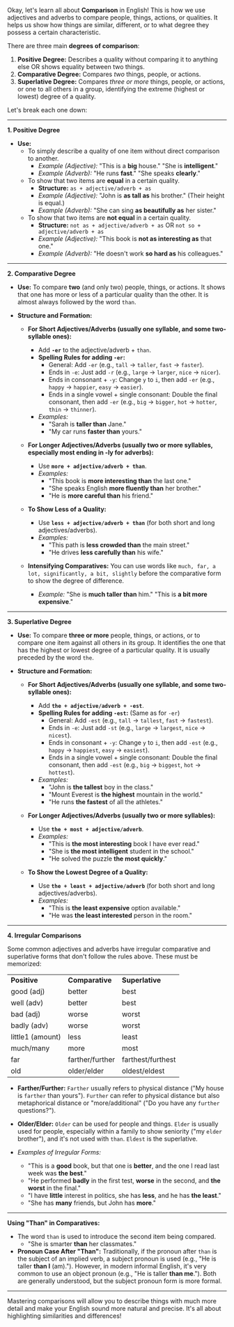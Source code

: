Okay, let's learn all about **Comparison** in English! This is how we use adjectives and adverbs to compare people, things, actions, or qualities. It helps us show how things are similar, different, or to what degree they possess a certain characteristic.

There are three main **degrees of comparison**:

1. **Positive Degree:** Describes a quality without comparing it to anything else OR shows equality between two things.
2. **Comparative Degree:** Compares _two_ things, people, or actions.
3. **Superlative Degree:** Compares _three or more_ things, people, or actions, or one to all others in a group, identifying the extreme (highest or lowest) degree of a quality.

Let's break each one down:

---

**1. Positive Degree**

- **Use:**
    - To simply describe a quality of one item without direct comparison to another.
        - _Example (Adjective):_ "This is a **big** house." "She is **intelligent**."
        - _Example (Adverb):_ "He runs **fast**." "She speaks **clearly**."
    - To show that two items are **equal** in a certain quality.
        - **Structure:** `as + adjective/adverb + as`
        - _Example (Adjective):_ "John is **as tall as** his brother." (Their height is equal.)
        - _Example (Adverb):_ "She can sing **as beautifully as** her sister."
    - To show that two items are **not equal** in a certain quality.
        - **Structure:** `not as + adjective/adverb + as` OR `not so + adjective/adverb + as`
        - _Example (Adjective):_ "This book is **not as interesting as** that one."
        - _Example (Adverb):_ "He doesn't work **so hard as** his colleagues."

---

**2. Comparative Degree**

- **Use:** To compare **two** (and only two) people, things, or actions. It shows that one has more or less of a particular quality than the other. It is almost always followed by the word `than`.
    
- **Structure and Formation:**
    
    - **For Short Adjectives/Adverbs (usually one syllable, and some two-syllable ones):**
        
        - Add **`-er`** to the adjective/adverb + `than`.
        - **Spelling Rules for adding `-er`:**
            - General: Add `-er` (e.g., `tall` → `taller`, `fast` → `faster`).
            - Ends in `-e`: Just add `-r` (e.g., `large` → `larger`, `nice` → `nicer`).
            - Ends in consonant + `-y`: Change `y` to `i`, then add `-er` (e.g., `happy` → `happier`, `easy` → `easier`).
            - Ends in a single vowel + single consonant: Double the final consonant, then add `-er` (e.g., `big` → `bigger`, `hot` → `hotter`, `thin` → `thinner`).
        - _Examples:_
            - "Sarah is **taller than** Jane."
            - "My car runs **faster than** yours."
    - **For Longer Adjectives/Adverbs (usually two or more syllables, especially most ending in -ly for adverbs):**
        
        - Use **`more + adjective/adverb + than`**.
        - _Examples:_
            - "This book is **more interesting than** the last one."
            - "She speaks English **more fluently than** her brother."
            - "He is **more careful than** his friend."
    - **To Show Less of a Quality:**
        
        - Use **`less + adjective/adverb + than`** (for both short and long adjectives/adverbs).
        - _Examples:_
            - "This path is **less crowded than** the main street."
            - "He drives **less carefully than** his wife."
    - **Intensifying Comparatives:** You can use words like `much, far, a lot, significantly, a bit, slightly` before the comparative form to show the degree of difference.
        
        - _Example:_ "She is **much taller than** him." "This is **a bit more expensive**."

---

**3. Superlative Degree**

- **Use:** To compare **three or more** people, things, or actions, or to compare one item against all others in its group. It identifies the one that has the highest or lowest degree of a particular quality. It is usually preceded by the word `the`.
    
- **Structure and Formation:**
    
    - **For Short Adjectives/Adverbs (usually one syllable, and some two-syllable ones):**
        
        - Add **`the + adjective/adverb + -est`**.
        - **Spelling Rules for adding `-est`:** (Same as for `-er`)
            - General: Add `-est` (e.g., `tall` → `tallest`, `fast` → `fastest`).
            - Ends in `-e`: Just add `-st` (e.g., `large` → `largest`, `nice` → `nicest`).
            - Ends in consonant + `-y`: Change `y` to `i`, then add `-est` (e.g., `happy` → `happiest`, `easy` → `easiest`).
            - Ends in a single vowel + single consonant: Double the final consonant, then add `-est` (e.g., `big` → `biggest`, `hot` → `hottest`).
        - _Examples:_
            - "John is **the tallest** boy in the class."
            - "Mount Everest is **the highest** mountain in the world."
            - "He runs **the fastest** of all the athletes."
    - **For Longer Adjectives/Adverbs (usually two or more syllables):**
        
        - Use **`the + most + adjective/adverb`**.
        - _Examples:_
            - "This is **the most interesting** book I have ever read."
            - "She is **the most intelligent** student in the school."
            - "He solved the puzzle **the most quickly**."
    - **To Show the Lowest Degree of a Quality:**
        
        - Use **`the + least + adjective/adverb`** (for both short and long adjectives/adverbs).
        - _Examples:_
            - "This is **the least expensive** option available."
            - "He was **the least interested** person in the room."

---

**4. Irregular Comparisons**

Some common adjectives and adverbs have irregular comparative and superlative forms that don't follow the rules above. These must be memorized:

|   |   |   |
|---|---|---|
|**Positive**|**Comparative**|**Superlative**|
|good (adj)|better|best|
|well (adv)|better|best|
|bad (adj)|worse|worst|
|badly (adv)|worse|worst|
|little1 (amount)|less|least|
|much/many|more|most|
|far|farther/further|farthest/furthest|
|old|older/elder|oldest/eldest|

- **Farther/Further:** `Farther` usually refers to physical distance ("My house is `farther` than yours"). `Further` can refer to physical distance but also metaphorical distance or "more/additional" ("Do you have any `further` questions?").
    
- **Older/Elder:** `Older` can be used for people and things. `Elder` is usually used for people, especially within a family to show seniority ("my `elder` brother"), and it's not used with `than`. `Eldest` is the superlative.
    
- _Examples of Irregular Forms:_
    
    - "This is a **good** book, but that one is **better**, and the one I read last week was **the best**."
    - "He performed **badly** in the first test, **worse** in the second, and **the worst** in the final."
    - "I have **little** interest in politics, she has **less**, and he has **the least**."
    - "She has **many** friends, but John has **more**."

---

**Using "Than" in Comparatives:**

- The word `than` is used to introduce the second item being compared.
    - "She is smarter **than** her classmates."
- **Pronoun Case After "Than":** Traditionally, if the pronoun after `than` is the subject of an implied verb, a subject pronoun is used (e.g., "He is taller **than I** (am)."). However, in modern informal English, it's very common to use an object pronoun (e.g., "He is taller **than me**."). Both are generally understood, but the subject pronoun form is more formal.

---

Mastering comparisons will allow you to describe things with much more detail and make your English sound more natural and precise. It's all about highlighting similarities and differences!